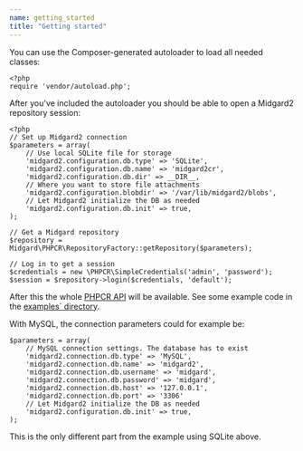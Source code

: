 ```yaml
---
name: getting_started
title: "Getting started"
---
```

You can use the Composer-generated autoloader to load all needed classes:

    <?php
    require 'vendor/autoload.php';

After you've included the autoloader you should be able to open a Midgard2 repository session:

    <?php
    // Set up Midgard2 connection
    $parameters = array(
        // Use local SQLite file for storage
        'midgard2.configuration.db.type' => 'SQLite',
        'midgard2.configuration.db.name' => 'midgard2cr',
        'midgard2.configuration.db.dir' => __DIR__,
        // Where you want to store file attachments
        'midgard2.configuration.blobdir' => '/var/lib/midgard2/blobs',
        // Let Midgard2 initialize the DB as needed
        'midgard2.configuration.db.init' => true,
    );

    // Get a Midgard repository
    $repository = Midgard\PHPCR\RepositoryFactory::getRepository($parameters);

    // Log in to get a session
    $credentials = new \PHPCR\SimpleCredentials('admin', 'password');
    $session = $repository->login($credentials, 'default');

After this the whole [PHPCR API](http://phpcr.github.com/doc/html/index.html) will be available. See some example code in the [examples` directory](https://github.com/midgardproject/phpcr-midgard2/tree/master/examples).

With MySQL, the connection parameters could for example be:

    $parameters = array(
        // MySQL connection settings. The database has to exist
        'midgard2.connection.db.type' => 'MySQL',
        'midgard2.connection.db.name' => 'midgard2',
        'midgard2.connection.db.username' => 'midgard',
        'midgard2.connection.db.password' => 'midgard',
        'midgard2.connection.db.host' => '127.0.0.1',
        'midgard2.connection.db.port' => '3306'
        // Let Midgard2 initialize the DB as needed
        'midgard2.configuration.db.init' => true,
    );

This is the only different part from the example using SQLite above.
